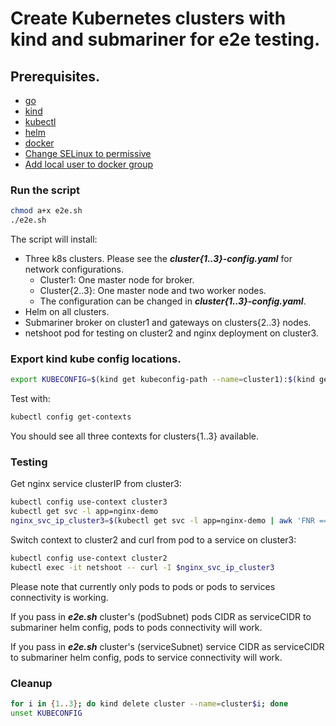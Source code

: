 # Create Kubernetes clusters with kind and submariner for e2e testing.

## Prerequisites.

- [go](https://golang.org/doc/install#install)
- [kind](https://github.com/kubernetes-sigs/kind#installation-and-usage)
- [kubectl](https://kubernetes.io/docs/tasks/tools/install-kubectl/)
- [helm](https://helm.sh/docs/using_helm/#installing-helm)
- [docker](https://docs.docker.com/install/)
- [Change SELinux to permissive](https://www.ibm.com/support/knowledgecenter/en/POWER8/p8ef9/p8ef9_selinux_setup.htm)
- [Add local user to docker group](https://docs.docker.com/install/linux/linux-postinstall/)

### Run the script

```bash
chmod a+x e2e.sh
./e2e.sh
```

The script will install:

- Three k8s clusters. Please see the ***cluster{1..3}-config.yaml*** for network configurations.
  - Cluster1: One master node for broker.
  - Cluster{2..3}: One master node and two worker nodes.
  - The configuration can be changed in ***cluster{1..3}-config.yaml***.
- Helm on all clusters.
- Submariner broker on cluster1 and gateways on clusters{2..3} nodes.
- netshoot pod for testing on cluster2 and nginx deployment on cluster3.

### Export kind kube config locations.

```bash
export KUBECONFIG=$(kind get kubeconfig-path --name=cluster1):$(kind get kubeconfig-path --name=cluster2):$(kind get kubeconfig-path --name=cluster3)
```

Test with:

```bash
kubectl config get-contexts
```

You should see all three contexts for clusters{1..3} available.

### Testing

Get nginx service clusterIP from cluster3:

```bash
kubectl config use-context cluster3
kubectl get svc -l app=nginx-demo
nginx_svc_ip_cluster3=$(kubectl get svc -l app=nginx-demo | awk 'FNR == 2 {print $3}')
```

Switch context to cluster2 and curl from pod to a service on cluster3:

```bash
kubectl config use-context cluster2
kubectl exec -it netshoot -- curl -I $nginx_svc_ip_cluster3
```

Please note that currently only pods to pods or pods to services connectivity is working.

If you pass in ***e2e.sh*** cluster's (podSubnet) pods CIDR as serviceCIDR to submariner helm config, pods to pods connectivity will work.

If you pass in ***e2e.sh*** cluster's (serviceSubnet) service CIDR as serviceCIDR to submariner helm config, pods to service connectivity will work.

### Cleanup

```bash
for i in {1..3}; do kind delete cluster --name=cluster$i; done
unset KUBECONFIG
```
